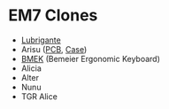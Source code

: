# EM7 Clones

* [Lubrigante](https://github.com/Zambumon/Lubrigante)
* Arisu \([PCB](https://github.com/FateNozomi/arisu-pcb), [Case](https://github.com/FateNozomi/arisu-case)\)
* [BMEK](https://github.com/Bemeier/bmek) \(Bemeier Ergonomic Keyboard\)
* Alicia
* Alter
* Nunu
* TGR Alice





